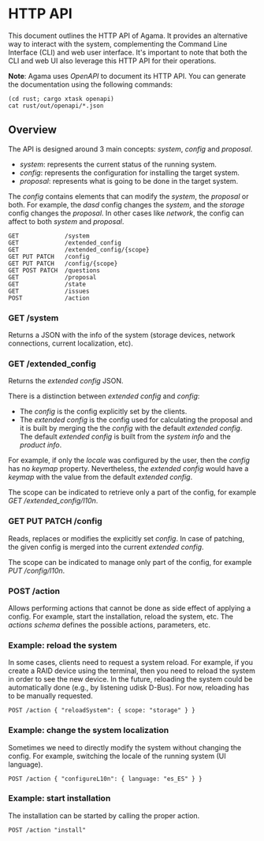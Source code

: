 # HTTP API

This document outlines the HTTP API of Agama. It provides an alternative way to interact with the system, complementing the Command Line Interface (CLI) and web user interface. It's important to note that both the CLI and web UI also leverage this HTTP API for their operations.

**Note**: Agama uses *OpenAPI* to document its HTTP API. You can generate the documentation using the following commands:

```shell
(cd rust; cargo xtask openapi)
cat rust/out/openapi/*.json
```

## Overview

The API is designed around 3 main concepts: *system*, *config* and *proposal*.

* *system*: represents the current status of the running system.
* *config*: represents the configuration for installing the target system.
* *proposal*: represents what is going to be done in the target system.

The *config* contains elements that can modify the *system*, the *proposal* or both. For example, the *dasd* config changes the *system*, and the *storage* config changes the *proposal*. In other cases like *network*, the config can affect to both *system* and *proposal*.

~~~
GET             /system
GET             /extended_config
GET             /extended_config/{scope}
GET PUT PATCH   /config
GET PUT PATCH   /config/{scope}
GET POST PATCH  /questions
GET             /proposal
GET             /state
GET             /issues
POST            /action
~~~

### GET /system

Returns a JSON with the info of the system (storage devices, network connections, current localization, etc).

### GET /extended_config

Returns the *extended config* JSON.

There is a distinction between *extended config* and *config*:

* The *config* is the config explicitly set by the clients.
* The *extended config* is the config used for calculating the proposal and it is built by merging the the *config* with the default *extended config*. The default *extended config* is built from the *system info* and the *product info*.

For example, if only the *locale* was configured by the user, then the *config*  has no *keymap* property. Nevertheless, the *extended config* would have a *keymap* with the value from the default *extended config*.

The scope can be indicated to retrieve only a part of the config, for example *GET /extended_config/l10n*.

### GET PUT PATCH /config

Reads, replaces or modifies the explicitly set *config*. In case of patching, the given config is merged into the current *extended config*.

The scope can be indicated to manage only part of the config, for example *PUT /config/l10n*.

### POST /action

Allows performing actions that cannot be done as side effect of applying a config. For example, start the installation, reload the system, etc. The *actions schema* defines the possible actions, parameters, etc.

### Example: reload the system

In some cases, clients need to request a system reload. For example, if you create a RAID device using the terminal, then you need to reload the system in order to see the new device. In the future, reloading the system could be automatically done (e.g., by listening udisk D-Bus). For now, reloading has to be manually requested.

~~~
POST /action { "reloadSystem": { scope: "storage" } }
~~~

### Example: change the system localization

Sometimes we need to directly modify the system without changing the config. For example, switching the locale of the running system (UI language).

~~~
POST /action { "configureL10n": { language: "es_ES" } }
~~~

### Example: start installation

The installation can be started by calling the proper action.

~~~
POST /action "install"
~~~
